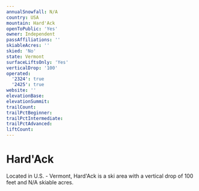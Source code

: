 ```yaml
---
annualSnowfall: N/A
country: USA
mountain: Hard'Ack
openToPublic: 'Yes'
owner: Independent
passAffiliations: ''
skiableAcres: ''
skied: 'No'
state: Vermont
surfaceLiftsOnly: 'Yes'
verticalDrop: '100'
operated:
  '2324': true
  '2425': true
website: ''
elevationBase:
elevationSummit:
trailCount:
trailPctBeginner:
trailPctIntermediate:
trailPctAdvanced:
liftCount:
---
```



# Hard'Ack

Located in U.S. - Vermont, Hard'Ack is a ski area with a vertical drop of 100 feet and N/A skiable acres.
